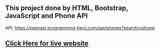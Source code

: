 ## This project done by HTML, Bootstrap, JavaScript and Phone API

API: <a>https://openapi.programming-hero.com/api/phones?search=iphone</a>
<br/>

## <a href="https://about-phone.netlify.app">Click Here for live website</a>
